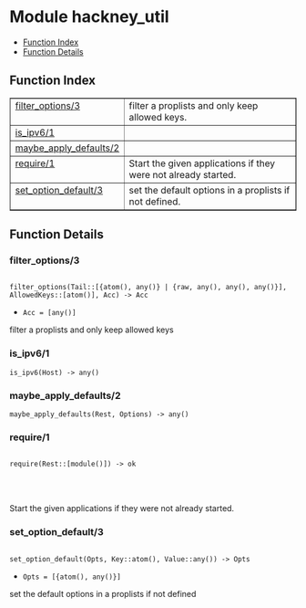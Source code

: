 

# Module hackney_util #
* [Function Index](#index)
* [Function Details](#functions)


<a name="index"></a>

## Function Index ##


<table width="100%" border="1" cellspacing="0" cellpadding="2" summary="function index"><tr><td valign="top"><a href="#filter_options-3">filter_options/3</a></td><td>filter a proplists and only keep allowed keys.</td></tr><tr><td valign="top"><a href="#is_ipv6-1">is_ipv6/1</a></td><td></td></tr><tr><td valign="top"><a href="#maybe_apply_defaults-2">maybe_apply_defaults/2</a></td><td></td></tr><tr><td valign="top"><a href="#require-1">require/1</a></td><td>Start the given applications if they were not already started.</td></tr><tr><td valign="top"><a href="#set_option_default-3">set_option_default/3</a></td><td>set the default options in a proplists if not defined.</td></tr></table>


<a name="functions"></a>

## Function Details ##

<a name="filter_options-3"></a>

### filter_options/3 ###


<pre><code>
filter_options(Tail::[{atom(), any()} | {raw, any(), any(), any()}], AllowedKeys::[atom()], Acc) -&gt; Acc
</code></pre>

<ul class="definitions"><li><code>Acc = [any()]</code></li></ul>

filter a proplists and only keep allowed keys
<a name="is_ipv6-1"></a>

### is_ipv6/1 ###

`is_ipv6(Host) -> any()`


<a name="maybe_apply_defaults-2"></a>

### maybe_apply_defaults/2 ###

`maybe_apply_defaults(Rest, Options) -> any()`


<a name="require-1"></a>

### require/1 ###


<pre><code>
require(Rest::[module()]) -&gt; ok
</code></pre>

<br></br>


Start the given applications if they were not already started.
<a name="set_option_default-3"></a>

### set_option_default/3 ###


<pre><code>
set_option_default(Opts, Key::atom(), Value::any()) -&gt; Opts
</code></pre>

<ul class="definitions"><li><code>Opts = [{atom(), any()}]</code></li></ul>

set the default options in a proplists if not defined
